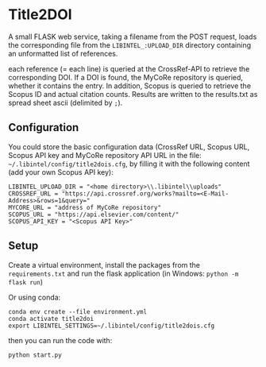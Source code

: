 # Title2DOI

A small FLASK web service, taking a filename from the POST request, loads the corresponding file from the 
`LIBINTEL_:UPLOAD_DIR` directory containing an unformatted list of references.
 
each reference (= each line) is queried at the CrossRef-API to retrieve the corresponding DOI.
If a DOI is found, the MyCoRe repository is queried, whether it contains the entry. In addition,
Scopus is queried to retrieve the Scopus ID and actual citation counts. Results are written to the results.txt as spread sheet ascii (delimited by `;`).

## Configuration

You could store the basic configuration data (CrossRef URL, Scopus URL, Scopus API key and MyCoRe repository API URL  in the file: `~/.libintel/config/title2dois.cfg`, by filling it with the following content (add your own Scopus API key):
```
LIBINTEL_UPLOAD_DIR = "<home directory>\\.libintel\\uploads"
CROSSREF_URL = "https://api.crossref.org/works?mailto=<E-Mail-Address>&rows=1&query="
MYCORE_URL = "address of MyCoRe repository"
SCOPUS_URL = "https://api.elsevier.com/content/"
SCOPUS_API_KEY = "<Scopus API Key>"
```

## Setup

Create a virtual environment, install the packages from the `requirements.txt` and run the flask application
 (in Windows: `python -m flask run`)

Or using conda:
```
conda env create --file environment.yml
conda activate title2doi
export LIBINTEL_SETTINGS=~/.libintel/config/title2dois.cfg
```
then you can run the code with:
```
python start.py
```
